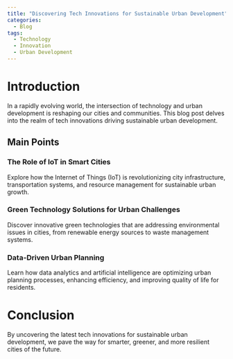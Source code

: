 ```yaml
---
title: "Discovering Tech Innovations for Sustainable Urban Development"
categories:
  - Blog
tags:
  - Technology
  - Innovation
  - Urban Development
---
```


# Introduction
In a rapidly evolving world, the intersection of technology and urban development is reshaping our cities and communities. This blog post delves into the realm of tech innovations driving sustainable urban development.

## Main Points
### The Role of IoT in Smart Cities
Explore how the Internet of Things (IoT) is revolutionizing city infrastructure, transportation systems, and resource management for sustainable urban growth.

### Green Technology Solutions for Urban Challenges
Discover innovative green technologies that are addressing environmental issues in cities, from renewable energy sources to waste management systems.

### Data-Driven Urban Planning
Learn how data analytics and artificial intelligence are optimizing urban planning processes, enhancing efficiency, and improving quality of life for residents.

# Conclusion
By uncovering the latest tech innovations for sustainable urban development, we pave the way for smarter, greener, and more resilient cities of the future.